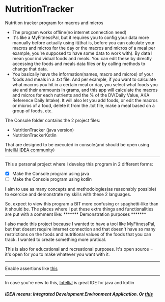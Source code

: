 # NutritionTracker
Nutrition tracker program for macros and micros

* The program works offline(no internet connection need)
* It's like a MyFitnessPal, but it requires you to config your data more manually before actually using it(that is, before you can calculate your macros and micros for the day or the macros and micros of a meal per example, you're supposed to have some data to work with). By data I mean your individual foods and meals. You can edit these by directly accessing the foods and meals data files or by calling methods to change that data.
* You basically have the information(names, macro and micros) of your foods and meals in a .txt file. And per example, if you want to calculate what macros you hit in a certain meal or day, you select what foods you ate and their ammounts in grams, and this app will calculate the macros and micros for each nutrients and the % of the DV(Daily Value, AKA Reference Daily Intake). It will also let you add foods, or edit the macros or micros of a food, delete it from the .txt file, make a meal based on a group of foods, etc.

The Console folder contains the 2 project files:
- NutritionTracker (java version)
- NutritionTrackerKotlin

That are designed to be executed in console(and should be open using [IntelliJ IDEA community](https://www.jetbrains.com/idea/download/#section=windows))
___
This a personal project where I develop this program in 2 different forms:

- [x] Make the Console program using java
- [ ] Make the Console program using kotlin

I aim to use as many concepts and methodologies(as reasonably possible) to exercice and demonstrate my skills with these 2 languages.

So, expect to view this program a BIT more confusing or spaghetti-like than it should be.
The places where I put these extra things and functionalities are put with a comment like:
******* Demonstration purposes *******

I also made this project because I wanted to have a tool like MyFitnessPal, but that doesnt require internet connection and that doesn't have so many restrictions on the foods and nutritional values of the foods that you can track. I wanted to create something more pratical.

This is also for educational and recreational purposes. It's open source = it's open for you to make whatever you want with it.
___

Enable assertions like [this](https://se-education.org/guides/tutorials/intellijUsefulSettings.html)
___


In case you're new to this,
[IntelliJ](https://en.wikipedia.org/wiki/IntelliJ_IDEA) is great IDE for java and kotlin

##### IDEA means: Integrated Development Environment Application. Or [this](https://stackoverflow.com/questions/22026104/what-does-the-a-stand-for-in-intellij-idea)